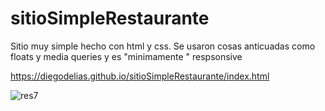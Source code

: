 # sitioSimpleRestaurante

Sitio muy simple hecho con html y css. Se usaron cosas anticuadas como floats y media queries y es "minimamente " respsonsive

https://diegodelias.github.io/sitioSimpleRestaurante/index.html




![res7](https://user-images.githubusercontent.com/34484881/73115295-d557b180-3f02-11ea-8fcf-c405e7c99175.png)


